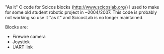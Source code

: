 "As it" C code for Scicos blocks (http://www.scicoslab.org/) I used to make for some old student robotic project in ~2004/2007. This code is probably not working so use it "as it" and ScicosLab is no longer maintained.

Blocks are:
- Firewire camera
- Joystick
- UART link
